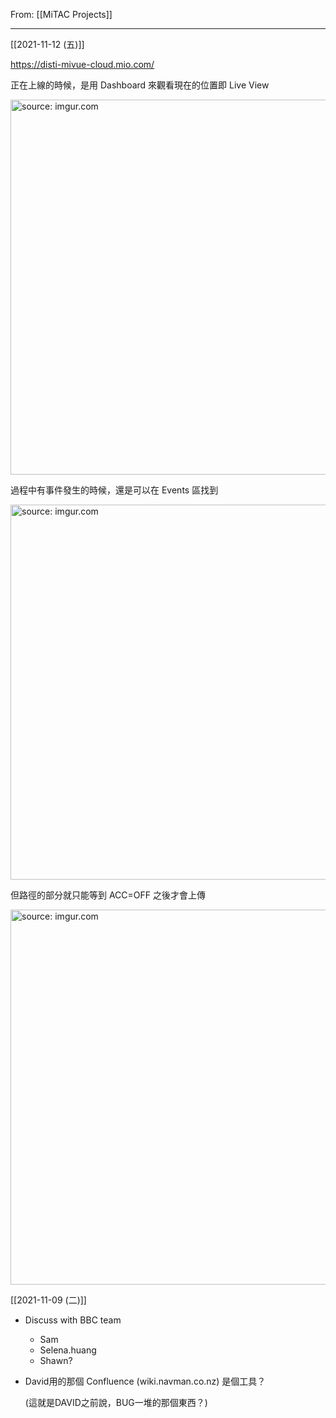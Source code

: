 From: [[MiTAC Projects]]

 --- 
 
  [[2021-11-12 (五)]] 

https://disti-mivue-cloud.mio.com/

正在上線的時候，是用 Dashboard 來觀看現在的位置即 Live View

<a href="https://imgur.com/ysrC7Mf"><img src="https://i.imgur.com/ysrC7Mf.png" title="source: imgur.com" width="600px"/></a>

過程中有事件發生的時候，還是可以在 Events 區找到

<a href="https://imgur.com/A7qq0ho"><img src="https://i.imgur.com/A7qq0ho.png" title="source: imgur.com" width="600px"/></a>

但路徑的部分就只能等到 ACC=OFF 之後才會上傳

<a href="https://imgur.com/qw4JfDx"><img src="https://i.imgur.com/qw4JfDx.png" title="source: imgur.com" width="600px"/></a>

 
[[2021-11-09 (二)]]
- Discuss with BBC team
	 - Sam
	 - Selena.huang
	 - Shawn?
- David用的那個 Confluence (wiki.navman.co.nz)  是個工具？
  
  (這就是DAVID之前說，BUG一堆的那個東西？)
  
  